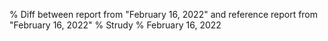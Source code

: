 % Diff between report from "February 16, 2022" and reference report from "February 16, 2022"
% Strudy
% February 16, 2022


